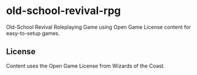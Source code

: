 # old-school-revival-rpg
Old-School Revival Roleplaying Game using Open Game License content for easy-to-setup games.

## License
Content uses the Open Game License from Wizards of the Coast.
